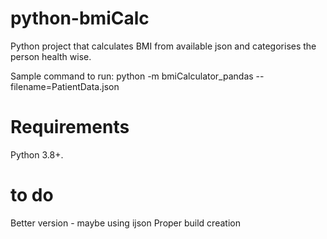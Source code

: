# python-bmiCalc

Python project that calculates BMI from available json and categorises the person health wise.

Sample command to run:
python -m bmiCalculator_pandas --filename=PatientData.json

# Requirements

Python 3.8+.


# to do
Better version - maybe using ijson
Proper build creation